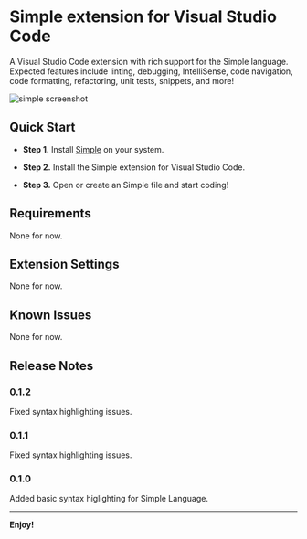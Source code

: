 # Simple extension for Visual Studio Code

A Visual Studio Code extension with rich support for the Simple language. Expected features include linting, debugging, IntelliSense, code navigation, code formatting, refactoring, unit tests, snippets, and more!

![simple screenshot](https://camo.githubusercontent.com/14aefb4a8082e53b76515766cae9c2391529979b/68747470733a2f2f692e696d6775722e636f6d2f717835626263332e706e67)


## Quick Start
* **Step 1.** Install [Simple](https://github.com/simple-lang/simple) on your system.

* **Step 2.** Install the Simple extension for Visual Studio Code.

* **Step 3.** Open or create an Simple file and start coding!

## Requirements

None for now.

## Extension Settings

None for now.

## Known Issues

None for now.

## Release Notes
### 0.1.2

Fixed syntax highlighting issues.

### 0.1.1

Fixed syntax highlighting issues.

### 0.1.0

Added basic syntax higlighting for Simple Language.

-----------------------------------------------------------------------------------------------------------

**Enjoy!**
